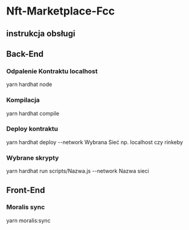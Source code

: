 # Nft-Marketplace-Fcc

## instrukcja obsługi

## Back-End

### Odpalenie Kontraktu localhost

yarn hardhat node

### Kompilacja

yarn hardhat compile

### Deploy kontraktu

yarn hardhat deploy --network Wybrana Sieć np. localhost czy rinkeby

### Wybrane skrypty

yarn hardhat run scripts/Nazwa.js --network Nazwa sieci

## Front-End

### Moralis sync

yarn moralis:sync
